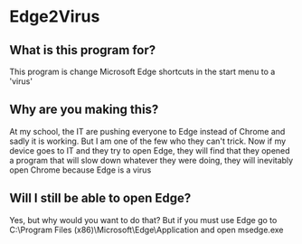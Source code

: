 # Edge2Virus
## What is this program for?
This program is change Microsoft Edge shortcuts in the start menu to a 'virus'
## Why are you making this?
At my school, the IT are pushing everyone to Edge instead of Chrome and sadly it is working. But I am one of the few who they can't trick. Now if my device goes to IT and they try to open Edge, they will find that they opened a program that will slow down whatever they were doing, they will inevitably open Chrome because Edge is a virus
## Will I still be able to open Edge?
Yes, but why would you want to do that? But if you must use Edge go to C:\Program Files (x86)\Microsoft\Edge\Application and open msedge.exe
